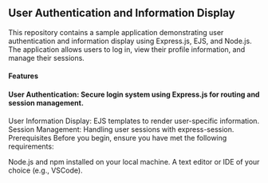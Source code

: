 <h2>User Authentication and Information Display</h2>
<p>    
This repository contains a sample application demonstrating user authentication and information display using Express.js, EJS, and Node.js. The application allows users to log in, view their profile information, and manage their sessions.
</p>

<h4>Features</h4>
<h4>User Authentication: Secure login system using Express.js for routing and session management.</h4>
User Information Display: EJS templates to render user-specific information.
Session Management: Handling user sessions with express-session.
Prerequisites
Before you begin, ensure you have met the following requirements:

Node.js and npm installed on your local machine.
A text editor or IDE of your choice (e.g., VSCode).
